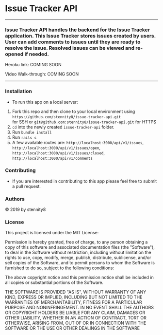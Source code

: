 # Issue Tracker API

---

### Issue Tracker API handles the backend for the Issue Tracker application.  This Issue Tracker stores issues created by users.  User can add comments to issues until they are ready to resolve the issue.  Resolved issues can be viewed and re-opened if needed.

Heroku link: COMING SOON

Video Walk-through: COMING SOON

---

### Installation

- To run this app on a local server:

1. Fork this repo and then clone to your local environment using `https://github.com/stennity8/issue-tracker-api.git` <br> for SSH or `git@github.com:stennity8/issue-tracker-api.git` for HTTPS
2. `cd` into the newly created `issue-tracker-api` folder.
3. Run `bundle install`
4. Run `rails s`
5. A few available routes are: `http://localhost:3000/api/v1/issues`, `http://localhost:3000/api/v1/issues/open`, `http://localhost:3000/api/v1/issues/closed`, `http://localhost:3000/api/v1/comments`


### Contributing

- If you are interested in contributing to this app please feel free to submit a pull request.

### Authors

© 2019 by stennity8

### License

This project is licensed under the MIT License:

Permission is hereby granted, free of charge, to any person obtaining a copy of this software and associated documentation files (the "Software"), to deal in the Software without restriction, including without limitation the rights to use, copy, modify, merge, publish, distribute, sublicense, and/or sell copies of the Software, and to permit persons to whom the Software is furnished to do so, subject to the following conditions:

The above copyright notice and this permission notice shall be included in all copies or substantial portions of the Software.

THE SOFTWARE IS PROVIDED "AS IS", WITHOUT WARRANTY OF ANY KIND, EXPRESS OR IMPLIED, INCLUDING BUT NOT LIMITED TO THE WARRANTIES OF MERCHANTABILITY, FITNESS FOR A PARTICULAR PURPOSE AND NONINFRINGEMENT. IN NO EVENT SHALL THE AUTHORS OR COPYRIGHT HOLDERS BE LIABLE FOR ANY CLAIM, DAMAGES OR OTHER LIABILITY, WHETHER IN AN ACTION OF CONTRACT, TORT OR OTHERWISE, ARISING FROM, OUT OF OR IN CONNECTION WITH THE SOFTWARE OR THE USE OR OTHER DEALINGS IN THE SOFTWARE

